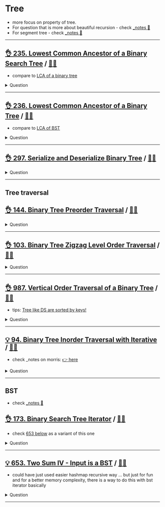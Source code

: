 # Tree

- more focus on property of tree.
- For question that is more about beautiful recursion - check [_notes :notebook:](../recursion/README.md)
- For segment tree - check [_notes :notebook:](../range_query/segment_tree/README.md)

------------------------------------------------------------------------------

## [:ok_hand: 235. Lowest Common Ancestor of a Binary Search Tree](https://leetcode.com/problems/lowest-common-ancestor-of-a-binary-search-tree/) / [:man_technologist:](lca_of_bst.h)

- compare to [LCA of a binary tree](#ok_hand-236-lowest-common-ancestor-of-a-binary-tree-dart)

<details><summary markdown="span">Question</summary>

```markdown
Given a binary search tree (BST),
find the lowest common ancestor (LCA) node of two given nodes in the BST.
```

</details>

------------------------------------------------------------------------------

## [:ok_hand: 236. Lowest Common Ancestor of a Binary Tree](https://leetcode.com/problems/lowest-common-ancestor-of-a-binary-tree/) / [:man_technologist:](lca_of_bt.h)

- compare to [LCA of BST](#ok_hand-235-lowest-common-ancestor-of-a-binary-search-tree-dart)

<details><summary markdown="span">Question</summary>

```markdown
Given a binary tree,
find the lowest common ancestor (LCA) of two given nodes in the tree.
```

</details>

------------------------------------------------------------------------------

## [:ok_hand: 297. Serialize and Deserialize Binary Tree](https://leetcode.com/problems/serialize-and-deserialize-binary-tree/) / [:man_technologist:](de_serialize_binary_tree.h)

<details><summary markdown="span">Question</summary>

```markdown
Serialize and deserialize a binary tree.
```

</details>

------------------------------------------------------------------------------

## Tree traversal

## [:ok_hand: 144. Binary Tree Preorder Traversal](https://leetcode.com/problems/binary-tree-preorder-traversal) / [:man_technologist:](preorder_iterative.h)

<details><summary markdown="span">Question</summary>

```markdown
Given the root of a binary tree, return the preorder traversal of its nodes' values.
(And implement with iterative way)
```

</details>

------------------------------------------------------------------------------

## [:ok_hand: 103. Binary Tree Zigzag Level Order Traversal](https://leetcode.com/problems/binary-tree-zigzag-level-order-traversal) / [:man_technologist:](btree_zigzag_level_order_traversal.h)

<details><summary markdown="span">Question</summary>

```markdown
Given the root of a binary tree, return the zigzag level order traversal of
its nodes' values.
- i.e., from left to right, then right to left for the next level
- and alternate between

Input: root = [3,9,20,null,null,15,7]

          3
      9     20
          15   7

Output: [[3],[20,9],[15,7]]
```

</details>

------------------------------------------------------------------------------

## [:ok_hand: 987. Vertical Order Traversal of a Binary Tree](https://leetcode.com/problems/vertical-order-traversal-of-a-binary-tree//) / [:man_technologist:](vertical_order_traversal.h)

- tips: [Tree like DS are sorted by keys!](../../_notes/data_structures.md#tree-like-ds-are-sorted-by-keys-map-set-multimap-multiset)

<details><summary markdown="span">Question</summary>

```markdown
Given the root of a binary tree, calculate the vertical order traversal of the binary tree.
- If two nodes are in the same row and column, the order should be from left to right.
       3
    1     4     --> 2, 3' are actually at the same column as root 3.
  0   2  3'  7
  --> Output should be: [[0],[1],[3,2,3],[4],[7]]
```

</details>

------------------------------------------------------------------------------

## [:bulb: 94. Binary Tree Inorder Traversal with Iterative](https://leetcode.com/problems/binary-tree-inorder-traversal/) / [:man_technologist:](inorder_morris.h)

- check _notes on morris: [:point_right: here](../../_notes/algorithms.md#morris-traversal)

<details><summary markdown="span">Question</summary>

```markdown
Given the root of a binary tree, return the inorder traversal of its nodes' values.
```

</details>

------------------------------------------------------------------------------

## BST

- check [_notes :notebook:](../../_notes/data_structures.md#bst)

## [:ok_hand: 173. Binary Search Tree Iterator](https://leetcode.com/problems/binary-search-tree-iterator) / [:man_technologist:](bst_iterator.h)

- check [653 below](#💡-653-two-sum-iv---input-is-a-bst-🎯) as a variant of this one

<details><summary markdown="span">Question</summary>

```markdown
Implement the BSTIterator class that represents an iterator over the
in-order traversal of a binary search tree (BST):
- `BSTIterator(TreeNode root)`
  - Initializes an object of the BSTIterator class.
  - The root of the BST is given as part of the constructor.
  - The pointer should be initialized to a non-existent number smaller than any element in the BST.
  - Notice that by initializing the pointer to a non-existent smallest number, the first call to `next()` will return the smallest element in the BST.
- `boolean hasNext()`
  - Returns true if there exists a number in the traversal to the right of the pointer, otherwise returns false.
- `int next()`
  - Moves the pointer to the right, then returns the number at the pointer.


- You may assume that `next()` calls will always be valid. That is, there will be at least a next number in the in-order traversal when `next()` is called.
```

</details>

------------------------------------------------------------------------------

## [:bulb: 653. Two Sum IV - Input is a BST](https://leetcode.com/problems/two-sum-iv-input-is-a-bst/) / [:man_technologist:](two_sum_iv_with_bst.h)

- could have just used easier hashmap recursive way ... but just for fun and for a better memory complexity, there is a way to do this with bst iterator basically

<details><summary markdown="span">Question</summary>

```markdown
Given the root of a Binary Search Tree and a target number k, return true if there exist two elements in the BST such that their sum is equal to the given target.
```

</details>

------------------------------------------------------------------------------
